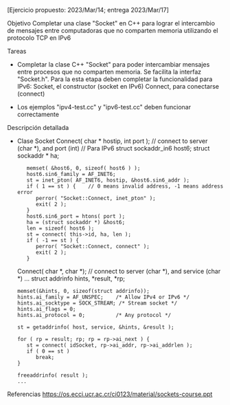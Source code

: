 
[Ejercicio propuesto: 2023/Mar/14; entrega 2023/Mar/17]

Objetivo
   Completar una clase "Socket" en C++ para lograr el intercambio de mensajes entre computadoras que no comparten memoria
   utilizando el protocolo TCP en IPv6

Tareas

   - Completar la clase C++ "Socket" para poder intercambiar mensajes entre procesos que no comparten memoria.
     Se facilita la interfaz "Socket.h".  Para la esta etapa deben completar la funcionalidad para IPv6:
        Socket, el constructor (socket en IPv6)
        Connect, para conectarse (connect)

   - Los ejemplos "ipv4-test.cc" y "ipv6-test.cc" deben funcionar correctamente

Descripción detallada
   - Clase Socket
      Connect( char * hostip, int port );		// connect to server (char *), and port (int)
         // Para IPv6 
            struct sockaddr_in6  host6;
            struct sockaddr * ha;

            memset( &host6, 0, sizeof( host6 ) );
            host6.sin6_family = AF_INET6;
            st = inet_pton( AF_INET6, hostip, &host6.sin6_addr );
            if ( 1 == st ) {	// 0 means invalid address, -1 means address error
               perror( "Socket::Connect, inet_pton" );
               exit( 2 );
            }
            host6.sin6_port = htons( port );
            ha = (struct sockaddr *) &host6;
            len = sizeof( host6 );
            st = connect( this->id, ha, len );
            if ( -1 == st ) {
               perror( "Socket::Connect, connect" );
               exit( 2 );
            }

      Connect( char *, char *);		// connect to server (char *), and service (char *)
         ...
         struct addrinfo hints, *result, *rp;

         memset(&hints, 0, sizeof(struct addrinfo));
         hints.ai_family = AF_UNSPEC;    /* Allow IPv4 or IPv6 */
         hints.ai_socktype = SOCK_STREAM; /* Stream socket */
         hints.ai_flags = 0;
         hints.ai_protocol = 0;          /* Any protocol */

         st = getaddrinfo( host, service, &hints, &result );

         for ( rp = result; rp; rp = rp->ai_next ) {
            st = connect( idSocket, rp->ai_addr, rp->ai_addrlen );
            if ( 0 == st )
               break;
         }

         freeaddrinfo( result );
         ...


Referencias
   https://os.ecci.ucr.ac.cr/ci0123/material/sockets-course.ppt